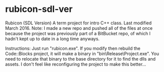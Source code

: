 # rubicon-sdl-ver

Rubicon (SDL Version)
A term project for intro C++ class.
Last modified March 2016.
Note: I made a new repo and pushed all of the files at once because the project was previously part of a BitBucket repo, of which I hadn't kept up to date in a long time anyways.

Instructions:
Just run "rubicon.exe".
If you modify then rebuild the Code::Blocks project, it will make a binary in "bin\Release\Project.exe".
You need to relocate that binary to the base directory for it to find the dlls and assets.
I don't feel like reconfiguring the project to make this better...
